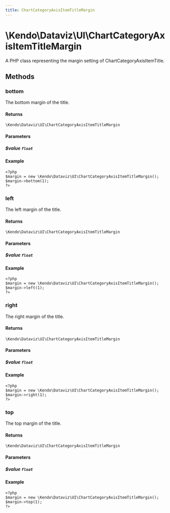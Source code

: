 ```yaml
---
title: ChartCategoryAxisItemTitleMargin
---
```


# \Kendo\Dataviz\UI\ChartCategoryAxisItemTitleMargin

A PHP class representing the margin setting of ChartCategoryAxisItemTitle.


## Methods

### bottom
The bottom margin of the title.

#### Returns
`\Kendo\Dataviz\UI\ChartCategoryAxisItemTitleMargin`

#### Parameters

##### $value `float`



#### Example 
    <?php
    $margin = new \Kendo\Dataviz\UI\ChartCategoryAxisItemTitleMargin();
    $margin->bottom(1);
    ?>

### left
The left margin of the title.

#### Returns
`\Kendo\Dataviz\UI\ChartCategoryAxisItemTitleMargin`

#### Parameters

##### $value `float`



#### Example 
    <?php
    $margin = new \Kendo\Dataviz\UI\ChartCategoryAxisItemTitleMargin();
    $margin->left(1);
    ?>

### right
The right margin of the title.

#### Returns
`\Kendo\Dataviz\UI\ChartCategoryAxisItemTitleMargin`

#### Parameters

##### $value `float`



#### Example 
    <?php
    $margin = new \Kendo\Dataviz\UI\ChartCategoryAxisItemTitleMargin();
    $margin->right(1);
    ?>

### top
The top margin of the title.

#### Returns
`\Kendo\Dataviz\UI\ChartCategoryAxisItemTitleMargin`

#### Parameters

##### $value `float`



#### Example 
    <?php
    $margin = new \Kendo\Dataviz\UI\ChartCategoryAxisItemTitleMargin();
    $margin->top(1);
    ?>

